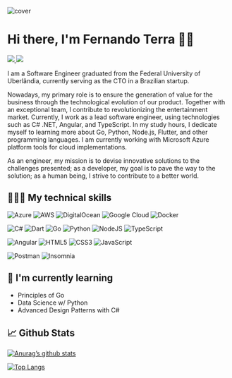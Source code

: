 ![cover](https://github.com/fernando-terra/fernando-terra/assets/41837228/3509eb85-2a05-4197-8f0d-ea6ee24b81cf)
  
# Hi there, I'm Fernando Terra 👋🏻

<a href="https://linkedin.com/in/fernando-terra/" target="_blank" rel="noreferrer">
  <img src="https://img.shields.io/badge/linkedin-%230077B5.svg?style=for-the-badge&logo=linkedin&logoColor=white" />
</a>
<a href="mailto:fernandoterra.dev@gmail.com">
  <img src="https://img.shields.io/badge/Gmail-D14836?style=for-the-badge&logo=gmail&logoColor=white" />
</a>

<br>

I am a Software Engineer graduated from the Federal University of Uberlândia, currently serving as the CTO in a Brazilian startup.

Nowadays, my primary role is to ensure the generation of value for the business through the technological evolution of our product. Together with an exceptional team, I contribute to revolutionizing the entertainment market. Currently, I work as a lead software engineer, using technologies such as C# .NET, Angular, and TypeScript. In my study hours, I dedicate myself to learning more about Go, Python, Node.js, Flutter, and other programming languages. I am currently working with Microsoft Azure platform tools for cloud implementations.

As an engineer, my mission is to devise innovative solutions to the challenges presented; as a developer, my goal is to pave the way to the solution; as a human being, I strive to contribute to a better world.

## 👨🏻‍💻 My technical skills

![Azure](https://img.shields.io/badge/azure-%230072C6.svg?style=for-the-badge&logo=microsoftazure&logoColor=white)
![AWS](https://img.shields.io/badge/AWS-%23FF9900.svg?style=for-the-badge&logo=amazon-aws&logoColor=white)
![DigitalOcean](https://img.shields.io/badge/DigitalOcean-%230167ff.svg?style=for-the-badge&logo=digitalOcean&logoColor=white)
![Google Cloud](https://img.shields.io/badge/GoogleCloud-%234285F4.svg?style=for-the-badge&logo=google-cloud&logoColor=white)
![Docker](https://img.shields.io/badge/docker-%230db7ed.svg?style=for-the-badge&logo=docker&logoColor=white)

![C#](https://img.shields.io/badge/c%23-%23239120.svg?style=for-the-badge&logo=csharp&logoColor=white)
![Dart](https://img.shields.io/badge/dart-%230175C2.svg?style=for-the-badge&logo=dart&logoColor=white)
![Go](https://img.shields.io/badge/go-%2300ADD8.svg?style=for-the-badge&logo=go&logoColor=white)
![Python](https://img.shields.io/badge/python-3670A0?style=for-the-badge&logo=python&logoColor=ffdd54)
![NodeJS](https://img.shields.io/badge/node.js-6DA55F?style=for-the-badge&logo=node.js&logoColor=white)
![TypeScript](https://img.shields.io/badge/typescript-%23007ACC.svg?style=for-the-badge&logo=typescript&logoColor=white)

![Angular](https://img.shields.io/badge/angular-%23DD0031.svg?style=for-the-badge&logo=angular&logoColor=white)
![HTML5](https://img.shields.io/badge/html5-%23E34F26.svg?style=for-the-badge&logo=html5&logoColor=white)
![CSS3](https://img.shields.io/badge/css3-%231572B6.svg?style=for-the-badge&logo=css3&logoColor=white)
![JavaScript](https://img.shields.io/badge/javascript-%23323330.svg?style=for-the-badge&logo=javascript&logoColor=%23F7DF1E)

![Postman](https://img.shields.io/badge/Postman-FF6C37?style=for-the-badge&logo=postman&logoColor=white)
![Insomnia](https://img.shields.io/badge/Insomnia-black?style=for-the-badge&logo=insomnia&logoColor=5849BE)

## 🌱 I'm currently learning

- Principles of Go
- Data Science w/ Python
- Advanced Design Patterns with C#

## 📈 Github Stats

[![Anurag’s github stats](https://github-readme-stats.vercel.app/api?username=fernando-terra)](https://github.com/fernando-terra)

[![Top Langs](https://github-readme-stats.vercel.app/api/top-langs/?username=fernando-terra)](https://github.com/fernando-terra)
